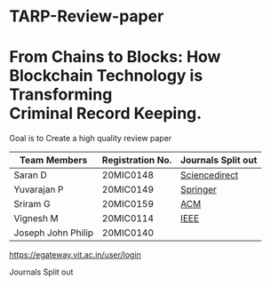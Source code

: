 # TARP-Review-paper

# From Chains to Blocks: How Blockchain Technology is Transforming Criminal Record Keeping.

Goal is to Create a high quality review paper 

|Team Members | Registration No.| Journals Split out |
|-----------| -------------| --------- |
| Saran D | 20MIC0148 | [Sciencedirect](https://www.sciencedirect.com/)
| Yuvarajan P | 20MIC0149| [Springer](https://www.springer.com/in) |
| Sriram G | 20MIC0159 | [ACM](https://dl.acm.org/) |
| Vignesh M | 20MIC0114 | [IEEE](https://ieeexplore.ieee.org/Xplore/home.jsp) |
| Joseph John Philip | 20MIC0140 | []() |


https://egateway.vit.ac.in/user/login

Journals Split out

